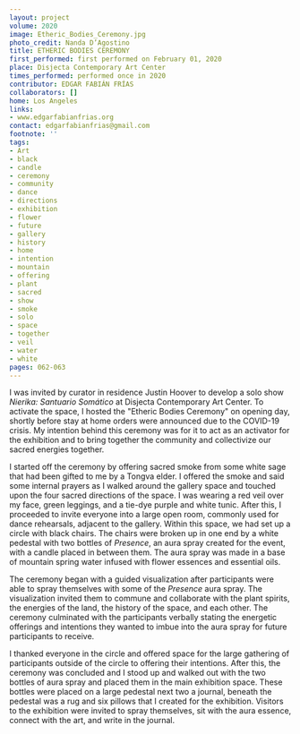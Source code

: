 ```yaml
---
layout: project
volume: 2020
image: Etheric_Bodies_Ceremony.jpg
photo_credit: Nanda D’Agostino
title: ETHERIC BODIES CEREMONY
first_performed: first performed on February 01, 2020
place: Disjecta Contemporary Art Center
times_performed: performed once in 2020
contributor: EDGAR FABIÁN FRÍAS
collaborators: []
home: Los Angeles
links:
- www.edgarfabianfrias.org
contact: edgarfabianfrias@gmail.com
footnote: ''
tags:
- Art
- black
- candle
- ceremony
- community
- dance
- directions
- exhibition
- flower
- future
- gallery
- history
- home
- intention
- mountain
- offering
- plant
- sacred
- show
- smoke
- solo
- space
- together
- veil
- water
- white
pages: 062-063
---
```


I was invited by curator in residence Justin Hoover to develop a solo show *Nierika: Santuario Somático* at Disjecta Contemporary Art Center. To activate the space, I hosted the "Etheric Bodies Ceremony" on opening day, shortly before stay at home orders were announced due to the COVID-19 crisis. My intention behind this ceremony was for it to act as an activator for the exhibition and to bring together the community and collectivize our sacred energies together. 

I started off the ceremony by offering sacred smoke from some white sage that had been gifted to me by a Tongva elder. I offered the smoke and said some internal prayers as I walked around the gallery space and touched upon the four sacred directions of the space. I was wearing a red veil over my face, green leggings, and a tie-dye purple and white tunic. After this, I proceeded to invite everyone into a large open room, commonly used for dance rehearsals, adjacent to the gallery. Within this space, we had set up a circle with black chairs. The chairs were broken up in one end by a white pedestal with two bottles of *Presence*, an aura spray created for the event, with a candle placed in between them. The aura spray was made in a base of mountain spring water infused with flower essences and essential oils. 

The ceremony began with a guided visualization after participants were able to spray themselves with some of the *Presence* aura spray. The visualization invited them to commune and collaborate with the plant spirits, the energies of the land, the history of the space, and each other. The ceremony culminated with the participants verbally stating the energetic offerings and intentions they wanted to imbue into the aura spray for future participants to receive. 

I thanked everyone in the circle and offered space for the large gathering of participants outside of the circle to offering their intentions. After this, the ceremony was concluded and I stood up and walked out with the two bottles of aura spray and placed them in the main exhibition space. These bottles were placed on a large pedestal next two a journal, beneath the pedestal was a rug and six pillows that I created for the exhibition. Visitors to the exhibition were invited to spray themselves, sit with the aura essence, connect with the art, and write in the journal.
